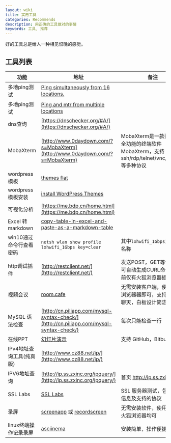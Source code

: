 ```yaml
---
layout: wiki
title: 实用工具
categories: Recommends
description: 用正确的工具做对的事情
keywords: 工具, 推荐
---
```


好的工具总是给人一种相见恨晚的感觉。

## 工具列表

| 功能                                 | 地址        |  备注 |
|--------------------------------------|----------------| ---------------- |
| 多地ping测试                          | [Ping simultaneously from 16 locations.](https://tools.keycdn.com/ping) |         |
| 多地ping测试                          | [Ping and mtr from multiple locations](https://ping.pe/) |           |
| dns查询                              | [https://dnschecker.org/#A/](https://dnschecker.org/#A/)  |           |
| MobaXterm                              | [http://www.0daydown.com/?s=MobaXterm](http://www.0daydown.com/?s=MobaXterm)  | MobaXterm是一款豪华、全功能的终端软件MobaXterm，支持ssh/rdp/telnet/vnc/ftp/sftp 等多种协议 |
| wordpress模板                              | [themes flat ](https://themeisle.com/themes/flat/)  |           |
| wordpress模板安装                          |  [install WordPress Themes](https://docs.themeisle.com/article/4-how-to-install-wordpress-themes) |           |
| 可视化分析                              | [https://me.bdp.cn/home.html](https://me.bdp.cn/home.html)  |           |
| Excel 转 markdown                       | [copy-table-in-excel-and-paste-as-a-markdown-table](https://thisdavej.com/copy-table-in-excel-and-paste-as-a-markdown-table/)  |           |
| win10通过命令行查看密码                       | `netsh wlan show profile lxhwifi_1Gbps key=clear`  |   其中`lxhwifi_1Gbps`为WiFi名称 |
| http调试插件                       | [http://restclient.net/](http://restclient.net/)  |   发送POST，GET等请求，可自动生成CURL命令，目前仅有火狐浏览器插件 |
| 视频会议                       | [room.cafe](https://room.cafe/) |   无需安装客户端，使用谷歌浏览器器即可，支持白板，聊天，白板设计简洁明了 |
| MySQL 语法检查                       | [http://cn.piliapp.com/mysql-syntax-check/](http://cn.piliapp.com/mysql-syntax-check/) |   每次只能检查一行 |
| 在线PPT                       | [幻灯片演示](https://gitpitch.com/) | 支持 GitHub，Bitbucket   |
| IPv4地址查询工具(纯真版)                       | [http://www.cz88.net/ip/](http://www.cz88.net/ip/) |   |
| IPV6地址查询                     | [http://ip.ss.zxinc.org/ipquery/](http://ip.ss.zxinc.org/ipquery/) | 首页 http://ip.ss.zxinc.org/   |
| SSL Labs                   | [SSL Labs](https://www.ssllabs.com/ssltest/) | SSL 服务器测试，包括证书信息及支持的协议   |
| 录屏                   | [screenapp](https://screenapp.io/) 或 [recordscreen](https://recordscreen.io/) | 无需安装软件，使用谷歌、火狐浏览器均可   |
| linux终端操作记录录屏                   | [asciinema](https://asciinema.org/)  | 安装简单，操作便捷   |
